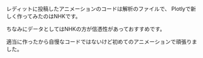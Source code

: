 レディットに投稿したアニメーションのコードは解析のファイルで、
Plotlyで新しく作ってみたのはNHKです。

ちなみにデータとしてはNHKの方が信憑性があっておすすめです。

適当に作ったから自慢なコードではないけど初めてのアニメーションで頑張りました。　
